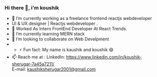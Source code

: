 ### Hi there 👋, i'm koushik

- 🔭 I’m currently working as a freelance frontend reactjs webdeveloper
-  UI & UX designer | Reactjs webdeveloper .
- 🤔 Worked As Intern FrontEnd Developer At React Trends.
- 🌱 I’m currently learning MERN stack
- 👯 I’m looking to collaborate on Web Develpment
- - ⚡ Fun fact: My name is  kaushik and koushik 😄 
- 📫 Reach me at : LinkedIn: https://www.linkedin.com/in/koushik-sherugar-7a45a7211/     
                    E-mail:   kaushiksherugar2001@gmail.com
<!--
**kaushikkotegar/kaushikkotegar** is a ✨ _special_ ✨ repository because its `README.md` (this file) appears on your GitHub profile.

Here are some ideas to get you started:

- 🔭 I’m currently working on ...
- 🌱 I’m currently learning ...
- 👯 I’m looking to collaborate on ...
- 🤔 I’m looking for help with ...
- 💬 Ask me about ...
- 📫 How to reach me: ...
- 😄 Pronouns: ...
- ⚡ Fun fact: ...
-->
